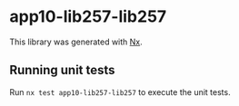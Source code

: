 # app10-lib257-lib257

This library was generated with [Nx](https://nx.dev).

## Running unit tests

Run `nx test app10-lib257-lib257` to execute the unit tests.
